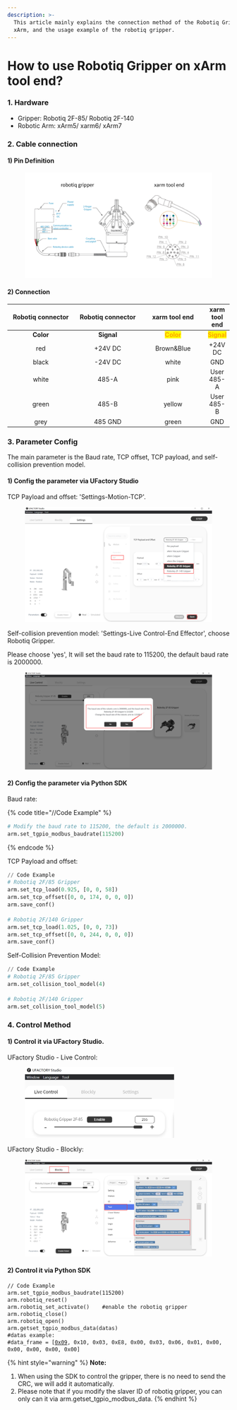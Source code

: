 ```yaml
---
description: >-
  This article mainly explains the connection method of the Robotiq Gripper and
  xArm, and the usage example of the robotiq gripper.
---
```


# How to use Robotiq Gripper on xArm tool end?

### 1.  Hardware

* Gripper: Robotiq 2F-85/ Robotiq 2F-140
* Robotic Arm: xArm5/ xarm6/ xArm7

### 2. Cable connection

#### 1) Pin Definition

<figure><img src="../.gitbook/assets/RobotiqGripper.jpg" alt=""><figcaption></figcaption></figure>

#### 2) Connection

<table data-full-width="false"><thead><tr><th width="197" align="center">Robotiq connector</th><th width="198" align="center">Robotiq connector</th><th width="174" align="center">xarm tool end</th><th align="center">xarm tool end</th></tr></thead><tbody><tr><td align="center"><strong>Color</strong></td><td align="center"><strong>Signal</strong></td><td align="center"><mark style="color:orange;"><strong>Color</strong></mark></td><td align="center"><mark style="color:orange;"><strong>Signal</strong></mark></td></tr><tr><td align="center">red</td><td align="center">+24V DC</td><td align="center">Brown&#x26;Blue</td><td align="center">+24V DC</td></tr><tr><td align="center">black</td><td align="center">-24V DC</td><td align="center">white</td><td align="center">GND</td></tr><tr><td align="center">white</td><td align="center">485-A</td><td align="center">pink</td><td align="center">User 485-A</td></tr><tr><td align="center">green</td><td align="center">485-B</td><td align="center">yellow</td><td align="center">User 485-B</td></tr><tr><td align="center">grey</td><td align="center">485 GND</td><td align="center">green</td><td align="center">GND</td></tr></tbody></table>

### 3. Parameter Config

The main parameter is the Baud rate, TCP offset, TCP payload, and self-collision prevention model.

#### 1) Config the parameter via UFactory Studio

TCP Payload and offset: 'Settings-Motion-TCP'.

<figure><img src="../.gitbook/assets/image (6).png" alt=""><figcaption></figcaption></figure>

Self-collision prevention model: 'Settings-Live Control-End Effector', choose Robotiq Gripper.

Please choose 'yes', It will set the baud rate to 115200, the default baud rate is 2000000.

<figure><img src="../.gitbook/assets/image (28).png" alt=""><figcaption></figcaption></figure>

#### 2) Config the parameter via Python SDK

Baud rate:

{% code title="//Code Example" %}
```python
# Modify the baud rate to 115200, the default is 2000000.
arm.set_tgpio_modbus_baudrate(115200)  
```
{% endcode %}

TCP Payload and offset:

```python
// Code Example
# Robotiq 2F/85 Gripper
arm.set_tcp_load(0.925, [0, 0, 58])
arm.set_tcp_offset([0, 0, 174, 0, 0, 0])
arm.save_conf()

# Robotiq 2F/140 Gripper
arm.set_tcp_load(1.025, [0, 0, 73])
arm.set_tcp_offset([0, 0, 244, 0, 0, 0])
arm.save_conf()
```

Self-Collision Prevention Model:

```python
// Code Example
# Robotiq 2F/85 Gripper
arm.set_collision_tool_model(4)

# Robotiq 2F/140 Gripper
arm.set_collision_tool_model(5)
```

### 4. Control Method

#### 1) Control it via UFactory Studio.

UFactory Studio - Live Control:

<div align="left">

<figure><img src="../.gitbook/assets/image.png" alt="" width="338"><figcaption></figcaption></figure>

</div>

UFactory Studio - Blockly:

<figure><img src="../.gitbook/assets/image (1).png" alt=""><figcaption></figcaption></figure>

#### 2) Control it via Python SDK

<pre class="language-python"><code class="lang-python">// Code Example
arm.set_tgpio_modbus_baudrate(115200)  
arm.robotiq_reset()
arm.robotiq_set_activate()    #enable the robotiq gripper
arm.robotiq_close()
arm.robotiq_open()
arm.getset_tgpio_modbus_data(datas)  
#datas example: 
#data_frame = [<a data-footnote-ref href="#user-content-fn-1">0x09</a>, 0x10, 0x03, 0xE8, 0x00, 0x03, 0x06, 0x01, 0x00, 0x00, 0x00, 0x00, 0x00]
</code></pre>

{% hint style="warning" %}
**Note:**&#x20;

1. When using the SDK to control the gripper, there is no need to send the CRC, we will add it automatically.
2. Please note that if you modify the slaver ID of robotiq gripper, you can only can it via arm.getset\_tgpio\_modbus\_data.
{% endhint %}

[^1]: Slaver ID&#x20;

